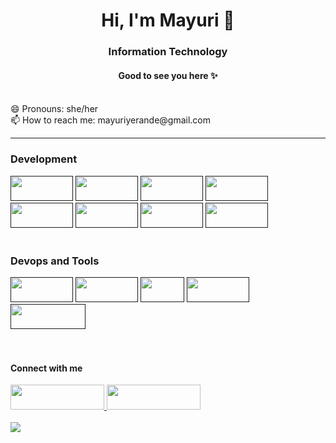 <h1 align="center"> Hi, I'm Mayuri 👋 </h1>
<h3 align="center"> Information Technology </h3>

<!--
**mayuriyerande123/mayuriyerande123** is a ✨ _special_ ✨ repository because its `README.md` (this file) appears on your GitHub profile.

Here are some ideas to get you started:

- 🔭 I’m currently working on ...
- 🌱 I’m currently learning ...
- 👯 I’m looking to collaborate on ...
- 🤔 I’m looking for help with ...
- 💬 Ask me about ...
📫 How to reach me: 
- 😄 Pronouns: ...
- ⚡ Fun fact: ...
-->
<h4 align="center"> Good to see you here ✨  </h4> 
<br>
😄 Pronouns: she/her 
<br>
📫 How to reach me: mayuriyerande@gmail.com 


----

 <h3> Development </h3> 
<a href=""><img src="https://img.shields.io/badge/python-3670A0?style=for-the-badge&logo=python&logoColor=ffdd54" width="100" height="40"></a>
<a href=""><img src="https://img.shields.io/badge/java-%23ED8B00.svg?style=for-the-badge&logo=openjdk&logoColor=white" width="100" height="40"></a>
<a href=""><img src="https://img.shields.io/badge/django-%23092E20.svg?style=for-the-badge&logo=django&logoColor=white" width="100" height="40"></a>
<a href=""><img src="https://img.shields.io/badge/flask-%23000.svg?style=for-the-badge&logo=flask&logoColor=white" width="100" height="40"></a>
<a href=""><img src="https://img.shields.io/badge/Flutter-%2302569B.svg?style=for-the-badge&logo=Flutter&logoColor=white" width="100" height="40"></a>
<a href=""><img src="https://img.shields.io/badge/sqlite-%2307405e.svg?style=for-the-badge&logo=sqlite&logoColor=white" width="100" height="40"></a>
<a href=""><img src="https://img.shields.io/badge/Firebase-039BE5?style=for-the-badge&logo=Firebase&logoColor=white" width="100" height="40"></a>
<a href=""><img src="https://img.shields.io/badge/mysql-%2300f.svg?style=for-the-badge&logo=mysql&logoColor=white" width="100" height="40"></a>

<br>
<br>

<h3> Devops and Tools </h3>
<a href=""><img src="https://img.shields.io/badge/github-%23121011.svg?style=for-the-badge&logo=github&logoColor=white" width="100" height="40"></a>
<a href=""><img src="https://img.shields.io/badge/jenkins-%232C5263.svg?style=for-the-badge&logo=jenkins&logoColor=white" width="100" height="40"></a>
<a href=""><img src="https://img.shields.io/badge/AWS-%23FF9900.svg?style=for-the-badge&logo=amazon-aws&logoColor=white" width="70" height="40"></a>
<a href=""><img src="https://img.shields.io/badge/Canva-%2300C4CC.svg?style=for-the-badge&logo=Canva&logoColor=white" width="100" height="40"></a>
<a href=""><img src="https://img.shields.io/badge/power_bi-F2C811?style=for-the-badge&logo=powerbi&logoColor=black" width="120" height="40"></a><br>

<br>
<br>

<h4> Connect with me</h4>
<a href="https://www.linkedin.com/in/mayuriyerande/"><img src="https://img.shields.io/badge/linkedin-%230077B5.svg?style=for-the-badge&logo=linkedin&logoColor=white" width="150" height="40">
<a href="https://www.instagram.com/mayuri.yerande/"><img src="https://img.shields.io/badge/Instagram-%23E4405F.svg?style=for-the-badge&logo=Instagram&logoColor=white" width="150" height="40"></a>

<br>
<br>

<img src="https://github-readme-streak-stats.herokuapp.com/?user=zluvsand"/>


